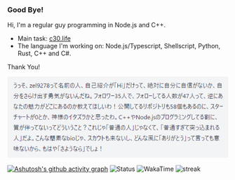 ### Good Bye!

Hi, I'm a regular guy programming in Node.js and C++.
- Main task: [c30.life](https://github.com/Zel9278/c30.life)
- The language I'm working on: Node.js/Typescript, Shellscript, Python, Rust, C++ and C#.

Thank You!

![roast image](https://raw.githubusercontent.com/Zel9278/Zel9278/main/chrome_v0Ww1BUDdo.png)

[![Ashutosh's github activity graph](https://github-readme-activity-graph.vercel.app/graph?username=zel9278&bg_color=7cc5fe&color=000000&line=ff8d5c&point=8f8f8f&area=true&hide_border=true)](https://github.com/ashutosh00710/github-readme-activity-graph)
![Status](https://github-readme-stats.vercel.app/api?username=Zel9278&card_width=495px&rank_icon=percentile&show_icons=true&number_format=long&show=reviews,prs_merged&title_color=FFED7C&text_color=FFFFFF&icon_color=a0b8fd&border_color=3FE8FF&bg_color=25,406071,89cdf1)
![WakaTime](https://github-readme-stats.vercel.app/api/wakatime?username=ced0180&title_color=FFED7C&text_color=FFFFFF&icon_color=a0b8fd&border_color=3FE8FF&bg_color=25,406071,89cdf1)
![streak](https://streak-stats.demolab.com/?user=Zel9278&background=25,406071,89cdf1&border=3FE8FF&stroke=FFFFFF61&ring=FFD9666C&fire=FFFB11D7&currStreakNum=FFFFFF&sideNums=FFE8E8EE&currStreakLabel=FFFFFF&sideLabels=FFED7CEB&dates=FFE8EA)
